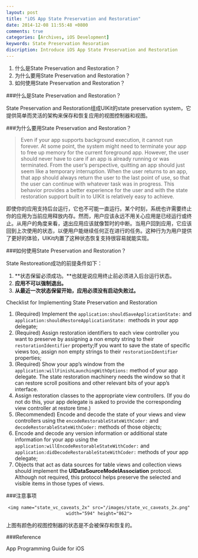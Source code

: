 ```yaml
---
layout: post
title: "iOS App State Preservation and Restoration"
date: 2014-12-08 11:55:48 +0800
comments: true
categories: [Archives, iOS Development]
keywords: State Preservation Resoration
discription: Introduce iOS App State Preservation and Restoration
---
```

1. 什么是State Preservation and Restoration？
2. 为什么要用State Preservation and Restoration？
3. 如何使用State Preservation and Restoration？

###什么是State Preservation and Restoration？

State Preservation and Restoration组成UIKit的state preservation system，它提供简单而灵活的架构来保存和恢复应用的视图控制器和视图。


###为什么要用State Preservation and Restoration？

>Even if your app supports background execution, it cannot run forever. At some point, the system might need to terminate your app to free up memory for the current foreground app. However, the user should never have to care if an app is already running or was terminated. From the user’s perspective, quitting an app should just seem like a temporary interruption. When the user returns to an app, that app should always return the user to the last point of use, so that the user can continue with whatever task was in progress. This behavior provides a better experience for the user and with the state restoration support built in to UIKit is relatively easy to achieve.

即使你的应用支持后台运行，它也不可能一直运行。某个时刻，系统也许需要终止你的应用为当前应用释放内存。然而，用户应该永远不用关心应用是已经运行或终止。从用户的角度来看，退出应用应该就像暂时的中断。当用户回到应用，它应该回到上次使用的状态，以便用户能继续任何正在进行的任务。这种行为为用户提供了更好的体验，UIKit内置了这种状态恢复支持很容易就能实现。

<!-- more -->

###如何使用State Preservation and Restoration？

State Restoreation成功的前提条件如下：   
1. **状态保留必须成功。**也就是说应用终止前必须进入后台运行状态。   
2. **应用不可以强制退出。**   
3. **从最近一次状态保留开始，应用必须没有启动失败过。**   

Checklist for Implementing State Preservation and Restoration

1. (Required) Implement the `application:shouldSaveApplicationState:` and `application:shouldRestoreApplicationState: `methods in your app delegate; 
2. (Required) Assign restoration identifiers to each view controller you want to preserve by assigning a non empty string to their `restorationIdentifier` property;If you want to save the state of specific views too, assign non empty strings to their `restorationIdentifier` properties;
3. (Required) Show your app’s window from the `application:willFinishLaunchingWithOptions:` method of your app delegate. The state restoration machinery needs the window so that it can restore scroll positions and other relevant bits of your app’s interface.
4. Assign restoration classes to the appropriate view controllers. (If you do not do this, your app delegate is asked to provide the corresponding view controller at restore time.)
5. (Recommended) Encode and decode the state of your views and view controllers using the `encodeRestorableStateWithCoder:` and `decodeRestorableStateWithCoder:` methods of those objects;
6. Encode and decode any version information or additional state information for your app using the `application:willEncodeRestorableStateWithCoder:` and `application:didDecodeRestorableStateWithCoder:` methods of your app delegate;
7. Objects that act as data sources for table views and collection views should implement the **UIDataSourceModelAssociation** protocol. Although not required, this protocol helps preserve the selected and visible items in those types of views.

###注意事项

<div style="text-align: center" markdown="1">

	<img name="state_vc_caveats_2x" src="/images/state_vc_caveats_2x.png" width="594" height="862">

</div>
 
上图有颜色的视图控制器的状态是不会被保存和恢复的。

###Reference

App Programming Guide for iOS